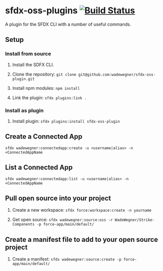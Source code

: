 # sfdx-oss-plugins [![Build Status](https://travis-ci.org/wadewegner/sfdx-oss-plugin.svg?branch=master)](https://travis-ci.org/wadewegner/sfdx-oss-plugin)

A plugin for the SFDX CLI with a number of useful commands.

## Setup

### Install from source

1. Install the SDFX CLI.

2. Clone the repository: `git clone git@github.com:wadewegner/sfdx-oss-plugin.git`

3. Install npm modules: `npm install`

4. Link the plugin: `sfdx plugins:link .`

### Install as plugin

1. Install plugin: `sfdx plugins:install sfdx-oss-plugin`

## Create a Connected App

`sfdx wadewegner:connectedapp:create -u <username|alias> -n <ConnectedAppName`

## List a Connected App

`sfdx wadewegner:connectedapp:list -u <username|alias> -n <ConnectedAppName`

## Pull open source into your project

1. Create a new workspace: `sfdx force:workspace:create -n yourname`

2. Get open source: `sfdx wadewegner:source:oss -r WadeWegner/Strike-Components -p force-app/main/default/`

## Create a manifest file to add to your open source project

1. Create a manifest: `sfdx wadewegner:source:create -p force-app/main/default/`

